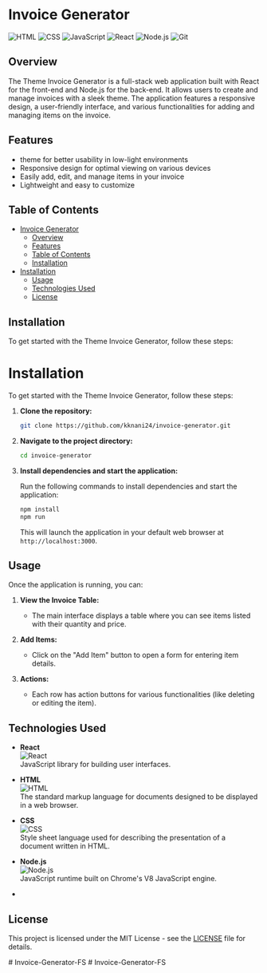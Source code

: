 
# Invoice Generator
![HTML](https://img.shields.io/badge/HTML-%23E34F26.svg?style=for-the-badge&logo=html5&logoColor=white)
![CSS](https://img.shields.io/badge/CSS-%231572B6.svg?style=for-the-badge&logo=css3&logoColor=white)
![JavaScript](https://img.shields.io/badge/JavaScript-%23F7DF1E.svg?style=for-the-badge&logo=javascript&logoColor=black)
![React](https://img.shields.io/badge/React-%2361DAFB.svg?style=for-the-badge&logo=react&logoColor=black)
![Node.js](https://img.shields.io/badge/Node.js-%23339933.svg?style=for-the-badge&logo=nodedotjs&logoColor=white)
![Git](https://img.shields.io/badge/Git-%23F05033.svg?style=for-the-badge&logo=git&logoColor=white)



## Overview

The  Theme Invoice Generator is a full-stack web application built with React for the front-end and Node.js for the back-end. It allows users to create and manage invoices with a sleek  theme. The application features a responsive design, a user-friendly interface, and various functionalities for adding and managing items on the invoice.

## Features

-  theme for better usability in low-light environments
- Responsive design for optimal viewing on various devices
- Easily add, edit, and manage items in your invoice
- Lightweight and easy to customize

## Table of Contents

- [Invoice Generator](#invoice-generator)
  - [Overview](#overview)
  - [Features](#features)
  - [Table of Contents](#table-of-contents)
  - [Installation](#installation)
- [Installation](#installation-1)
  - [Usage](#usage)
  - [Technologies Used](#technologies-used)
  - [License](#license)

## Installation

To get started with the  Theme Invoice Generator, follow these steps:

# Installation

To get started with the Theme Invoice Generator, follow these steps:

1. **Clone the repository:**

   ```bash
   git clone https://github.com/kknani24/invoice-generator.git
   ```

2. **Navigate to the project directory:**

   ```bash
   cd invoice-generator
   ```

3. **Install dependencies and start the application:**

   Run the following commands to install dependencies and start the application:

   ```bash
   npm install
   npm run
   ```

   This will launch the application in your default web browser at `http://localhost:3000`.


## Usage

Once the application is running, you can:

1. **View the Invoice Table:**
   - The main interface displays a table where you can see items listed with their quantity and price.
  
2. **Add Items:**
   - Click on the "Add Item" button to open a form for entering item details.

3. **Actions:**
   - Each row has action buttons for various functionalities (like deleting or editing the item).


## Technologies Used

- **React**  
  ![React](https://upload.wikimedia.org/wikipedia/commons/thumb/a/a7/React-icon.svg/150px-React-icon.svg.png)  
  JavaScript library for building user interfaces.

- **HTML**  
  ![HTML](https://upload.wikimedia.org/wikipedia/commons/thumb/6/61/HTML5_logo_and_wordmark.svg/150px-HTML5_logo_and_wordmark.svg.png)  
  The standard markup language for documents designed to be displayed in a web browser.

- **CSS**  
  ![CSS](https://upload.wikimedia.org/wikipedia/commons/thumb/d/d5/CSS3_logo_and_wordmark.svg/150px-CSS3_logo_and_wordmark.svg.png)  
  Style sheet language used for describing the presentation of a document written in HTML.

- **Node.js**  
  ![Node.js](https://nodejs.org/static/images/logo.svg)  
  JavaScript runtime built on Chrome's V8 JavaScript engine.

- 

## License

This project is licensed under the MIT License - see the [LICENSE](LICENSE) file for details.

#   I n v o i c e - G e n e r a t o r - F S  
 #   I n v o i c e - G e n e r a t o r - F S  
 